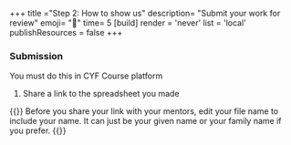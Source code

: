 +++
title ="Step 2: How to show us"
description= "Submit your work for review"
emoji= "📩"
time= 5
[build]
  render = 'never'
  list = 'local'
  publishResources = false 
+++

### Submission

You must do this in CYF Course platform

1. Share a link to the spreadsheet you made

{{<note type="tip" title="Personalise your URLs">}}
Before you share your link with your mentors, edit your file name to include your name. It can just be your given name or your family name if you prefer.
{{</note>}}
